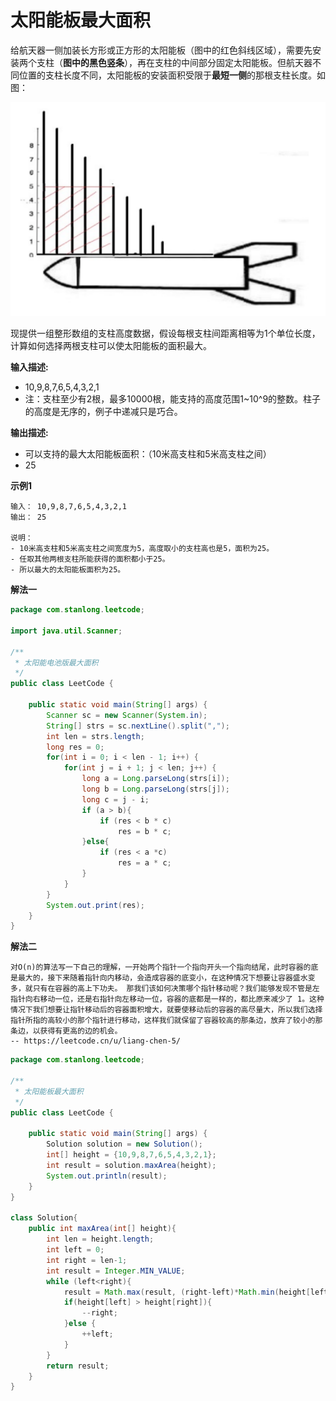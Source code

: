 # 太阳能板最大面积

给航天器一侧加装长方形或正方形的太阳能板（图中的红色斜线区域），需要先安装两个支柱（**图中的黑色竖条**），再在支柱的中间部分固定太阳能板。但航天器不同位置的支柱长度不同，太阳能板的安装面积受限于**最短一侧**的那根支柱长度。如图：

![](../doc/08.png)

现提供一组整形数组的支柱高度数据，假设每根支柱间距离相等为1个单位长度，计算如何选择两根支柱可以使太阳能板的面积最大。

**输入描述:**

- 10,9,8,7,6,5,4,3,2,1
- 注：支柱至少有2根，最多10000根，能支持的高度范围1~10^9的整数。柱子的高度是无序的，例子中递减只是巧合。

**输出描述:**

- 可以支持的最大太阳能板面积：（10米高支柱和5米高支柱之间）
- 25

**示例1**

```
输入： 10,9,8,7,6,5,4,3,2,1
输出： 25

说明：
- 10米高支柱和5米高支柱之间宽度为5，高度取小的支柱高也是5，面积为25。
- 任取其他两根支柱所能获得的面积都小于25。
- 所以最大的太阳能板面积为25。
```

**解法一**

```java
package com.stanlong.leetcode;

import java.util.Scanner;

/**
 * 太阳能电池版最大面积
 */
public class LeetCode {

    public static void main(String[] args) {
        Scanner sc = new Scanner(System.in);
        String[] strs = sc.nextLine().split(",");
        int len = strs.length;
        long res = 0;
        for(int i = 0; i < len - 1; i++) {
            for(int j = i + 1; j < len; j++) {
                long a = Long.parseLong(strs[i]);
                long b = Long.parseLong(strs[j]);
                long c = j - i;
                if (a > b){
                    if (res < b * c)
                        res = b * c;
                }else{
                    if (res < a *c)
                        res = a * c;
                }
            }
        }
        System.out.print(res);
    }
}
```

**解法二**

```
对O(n)的算法写一下自己的理解，一开始两个指针一个指向开头一个指向结尾，此时容器的底是最大的，接下来随着指针向内移动，会造成容器的底变小，在这种情况下想要让容器盛水变多，就只有在容器的高上下功夫。 那我们该如何决策哪个指针移动呢？我们能够发现不管是左指针向右移动一位，还是右指针向左移动一位，容器的底都是一样的，都比原来减少了 1。这种情况下我们想要让指针移动后的容器面积增大，就要使移动后的容器的高尽量大，所以我们选择指针所指的高较小的那个指针进行移动，这样我们就保留了容器较高的那条边，放弃了较小的那条边，以获得有更高的边的机会。
-- https://leetcode.cn/u/liang-chen-5/
```

```java
package com.stanlong.leetcode;

/**
 * 太阳能板最大面积
 */
public class LeetCode {

    public static void main(String[] args) {
        Solution solution = new Solution();
        int[] height = {10,9,8,7,6,5,4,3,2,1};
        int result = solution.maxArea(height);
        System.out.println(result);
    }
}

class Solution{
    public int maxArea(int[] height){
        int len = height.length;
        int left = 0;
        int right = len-1;
        int result = Integer.MIN_VALUE;
        while (left<right){
            result = Math.max(result, (right-left)*Math.min(height[left], height[right]));
            if(height[left] > height[right]){
                --right;
            }else {
                ++left;
            }
        }
        return result;
    }
}
```


